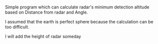 Simple program which can calculate radar's minimum detection altitude based on Distance from radar and Angle.

I assumed that the earth is perfect sphere because the calculation can be too difficult.

I will add the height of radar someday
